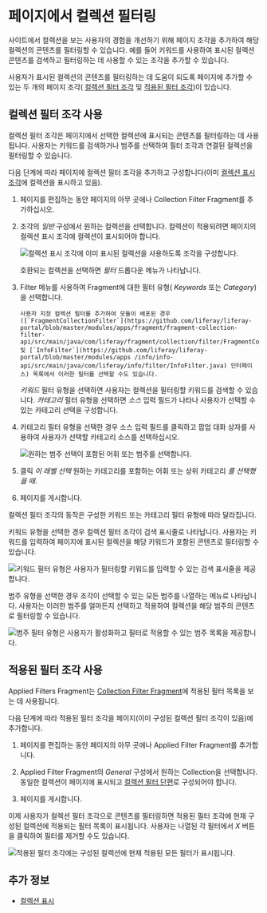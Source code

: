 # 페이지에서 컬렉션 필터링

사이트에서 컬렉션을 보는 사용자의 경험을 개선하기 위해 페이지 조각을 추가하여 해당 컬렉션의 콘텐츠를 필터링할 수 있습니다. 예를 들어 키워드를 사용하여 표시된 컬렉션 콘텐츠를 검색하고 필터링하는 데 사용할 수 있는 조각을 추가할 수 있습니다.

사용자가 표시된 컬렉션의 콘텐츠를 필터링하는 데 도움이 되도록 페이지에 추가할 수 있는 두 개의 페이지 조각( [컬렉션 필터 조각](#using-the-collection-filter-fragment) 및 [적용된 필터 조각](#using-the-applied-filters-fragment))이 있습니다.

## 컬렉션 필터 조각 사용

컬렉션 필터 조각은 페이지에서 선택한 컬렉션에 표시되는 콘텐츠를 필터링하는 데 사용됩니다. 사용자는 키워드를 검색하거나 범주를 선택하여 필터 조각과 연결된 컬렉션을 필터링할 수 있습니다.

다음 단계에 따라 페이지에 컬렉션 필터 조각을 추가하고 구성합니다(이미 [컬렉션 표시 조각](./displaying-collections.md#configuring-a-collection-display-fragment)에 컬렉션을 표시하고 있음).

1. 페이지를 편집하는 동안 페이지의 아무 곳에나 Collection Filter Fragment를 추가하십시오.

1. 조각의 *일반* 구성에서 원하는 컬렉션을 선택합니다. 컬렉션이 적용되려면 페이지의 컬렉션 표시 조각에 컬렉션이 표시되어야 합니다.

    ![컬렉션 표시 조각에 이미 표시된 컬렉션을 사용하도록 조각을 구성합니다.](./filtering-collections-on-a-page/images/01.png)

    호환되는 컬렉션을 선택하면 *필터* 드롭다운 메뉴가 나타납니다.

1. Filter 메뉴를 사용하여 Fragment에 대한 필터 유형( *Keywords* 또는 *Category*)을 선택합니다.

    ```{note}
    사용자 지정 컬렉션 필터를 추가하여 모듈이 배포된 경우([`FragmentCollectionFilter`](https://github.com/liferay/liferay-portal/blob/master/modules/apps/fragment/fragment-collection-filter- api/src/main/java/com/liferay/fragment/collection/filter/FragmentCollectionFilter.java) 및 [`InfoFilter`](https://github.com/liferay/liferay-portal/blob/master/modules/apps /info/info-api/src/main/java/com/liferay/info/filter/InfoFilter.java) 인터페이스) 목록에서 이러한 필터를 선택할 수도 있습니다.
    ```

    *키워드* 필터 유형을 선택하면 사용자는 컬렉션을 필터링할 키워드를 검색할 수 있습니다. *카테고리* 필터 유형을 선택하면 *소스* 입력 필드가 나타나 사용자가 선택할 수 있는 카테고리 선택을 구성합니다.

1. 카테고리 필터 유형을 선택한 경우 소스 입력 필드를 클릭하고 팝업 대화 상자를 사용하여 사용자가 선택할 카테고리 소스를 선택하십시오.

    ![원하는 범주 선택이 포함된 어휘 또는 범주를 선택합니다.](./filtering-collections-on-a-page/images/02.png)

1. 클릭 *이 레벨 선택* 원하는 카테고리를 포함하는 어휘 또는 상위 카테고리 *를 선택했을 때*.

1. 페이지를 게시합니다.

컬렉션 필터 조각의 동작은 구성한 키워드 또는 카테고리 필터 유형에 따라 달라집니다.

키워드 유형을 선택한 경우 컬렉션 필터 조각이 검색 표시줄로 나타납니다. 사용자는 키워드를 입력하여 페이지에 표시된 컬렉션을 해당 키워드가 포함된 콘텐츠로 필터링할 수 있습니다.

![키워드 필터 유형은 사용자가 필터링할 키워드를 입력할 수 있는 검색 표시줄을 제공합니다.](./filtering-collections-on-a-page/images/03.png)

범주 유형을 선택한 경우 조각이 선택할 수 있는 모든 범주를 나열하는 메뉴로 나타납니다. 사용자는 이러한 범주를 얼마든지 선택하고 적용하여 컬렉션을 해당 범주의 콘텐츠로 필터링할 수 있습니다.

![범주 필터 유형은 사용자가 활성화하고 필터로 적용할 수 있는 범주 목록을 제공합니다.](./filtering-collections-on-a-page/images/04.png)

## 적용된 필터 조각 사용

Applied Filters Fragment는 [Collection Filter Fragment](#using-the-collection-filter-fragment)에 적용된 필터 목록을 보는 데 사용됩니다.

다음 단계에 따라 적용된 필터 조각을 페이지(이미 구성된 컬렉션 필터 조각이 있음)에 추가합니다.

1. 페이지를 편집하는 동안 페이지의 아무 곳에나 Applied Filter Fragment를 추가합니다.

1. Applied Filter Fragment의 *General* 구성에서 원하는 Collection을 선택합니다. 동일한 컬렉션이 페이지에 표시되고 [컬렉션 필터 단편](#using-the-collection-filter-fragment)로 구성되어야 합니다.

1. 페이지를 게시합니다.

이제 사용자가 컬렉션 필터 조각으로 콘텐츠를 필터링하면 적용된 필터 조각에 현재 구성된 컬렉션에 적용되는 필터 목록이 표시됩니다. 사용자는 나열된 각 필터에서 *X* 버튼을 클릭하여 필터를 제거할 수도 있습니다.

![적용된 필터 조각에는 구성된 컬렉션에 현재 적용된 모든 필터가 표시됩니다.](./filtering-collections-on-a-page/images/05.png)

## 추가 정보

* [컬렉션 표시](./displaying-collections.md)
